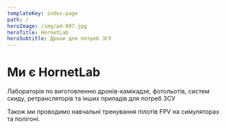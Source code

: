 ```yaml
---
templateKey: index-page
path: /
heroImage: /img/ad-097.jpg
heroTitle: HornetLab
heroSubtitle: Дрони для потреб ЗСУ
---
```

# Ми є HornetLab

Лабораторія по виготовленню дронів-камікадзе, фотольотів, систем скиду, ретрансляторів та інших приладів для потреб ЗСУ 

Також ми проводимо навчальні тренування пілотів FPV на симуляторах та полігоні.